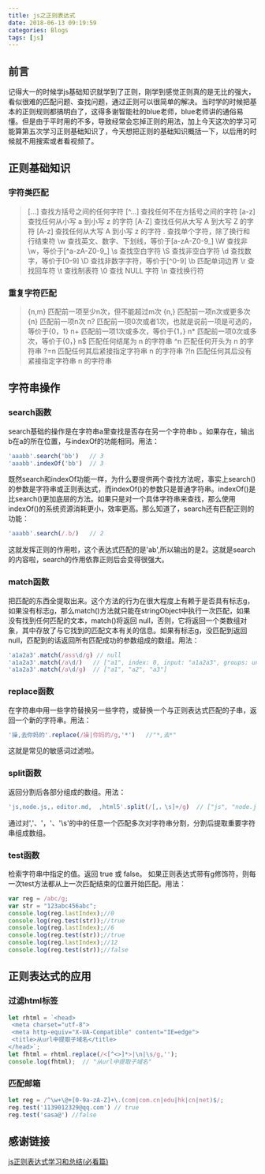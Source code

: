 ```yaml
---
title: js之正则表达式
date: 2018-06-13 09:19:59
categories: Blogs
tags: [js]
---
```

## 前言
记得大一的时候学js基础知识就学到了正则，刚学到感觉正则真的是无比的强大，看似很难的匹配问题、查找问题，通过正则可以很简单的解决。当时学的时候把基本的正则规则都搞明白了，这得多谢智能社的blue老师，blue老师讲的通俗易懂。但是由于平时用的不多，导致经常会忘掉正则的用法，加上今天这次的学习可能算第五次学习正则基础知识了，今天想把正则的基础知识概括一下，以后用的时候就不用搜索或者看视频了。<!--more-->

## 正则基础知识
### 字符类匹配
> […] 查找方括号之间的任何字符
> [^…] 查找任何不在方括号之间的字符
> [a-z] 查找任何从小写 a 到小写 z 的字符
> [A-Z] 查找任何从大写 A 到大写 Z 的字符
> [A-z] 查找任何从大写 A 到小写 z 的字符
> . 查找单个字符，除了换行和行结束符
> \w 查找英文、数字、下划线，等价于[a-zA-Z0-9_]
> \W 查找非\w，等价于[^a-zA-Z0-9_]
> \s 查找空白字符
> \S 查找非空白字符
> \d 查找数字，等价于[0-9]
> \D 查找非数字字符，等价于[^0-9]
> \b 匹配单词边界
> \r 查找回车符
> \t 查找制表符
> \0 查找 NULL 字符
> \n 查找换行符

### 重复字符匹配
> {n,m} 匹配前一项至少n次，但不能超过m次
> {n,} 匹配前一项n次或更多次
> {n} 匹配前一项n次
> n? 匹配前一项0次或者1次，也就是说前一项是可选的，等价于{0，1}
> n+ 匹配前一项1次或多次，等价于{1，}
> n* 匹配前一项0次或多次，等价于{0，}
> n$ 匹配任何结尾为 n 的字符串
> ^n 匹配任何开头为 n 的字符串
> ?=n 匹配任何其后紧接指定字符串 n 的字符串
> ?!n 匹配任何其后没有紧接指定字符串 n 的字符串

## 字符串操作

### search函数
search基础的操作是在字符串a里查找是否存在另一个字符串b
。如果存在，输出b在a的所在位置，与indexOf的功能相同。用法：
```javascript
'aaabb'.search('bb')   // 3
'aaabb'.indexOf('bb')  // 3
```
既然search和indexOf功能一样，为什么要提供两个查找方法呢，事实上search()的参数是字符串或正则表达式，而indexOf()的参数只是普通字符串。indexOf()是比search()更加底层的方法。如果只是对一个具体字符串来查找，那么使用indexOf()的系统资源消耗更小，效率更高。那么知道了，search还有匹配正则的功能：
```javascript
'aaabb'.search(/.b/)   // 2
```
这就发挥正则的作用啦，这个表达式匹配的是'ab',所以输出的是2。这就是search的内容啦，search的作用依靠正则后会变得很强大。

### match函数
把匹配的东西全提取出来。这个方法的行为在很大程度上有赖于是否具有标志g，如果没有标志g，那么match()方法就只能在stringObject中执行一次匹配，如果没有找到任何匹配的文本，match()将返回 null，否则，它将返回一个类数组对象，其中存放了与它找到的匹配文本有关的信息。如果有标志g，没匹配到返回null，匹配到的话返回所有匹配成功的参数组成的数组。用法：
```javascript
'a1a2a3'.match(/ass\d/g) // null
'a1a2a3'.match(/a\d/)   // ["a1", index: 0, input: "a1a2a3", groups: undefined]
'a1a2a3'.match(/a\d/g)  // ["a1", "a2", "a3"]
```

### replace函数
在字符串中用一些字符替换另一些字符，或替换一个与正则表达式匹配的子串，返回一个新的字符串。用法：
```javascript
'操,去你妈的'.replace(/操|你妈的/g,'*')   //"*,去*" 
```
这就是常见的敏感词过滤啦。

### split函数
返回分割后各部分组成的数组。用法：
```javascript
'js,node.js,，editor.md,  ,html5'.split(/[,，\s]+/g)  // ["js", "node.js", "editor.md", "html5"]
```
通过对','、'，'、'\s'的中的任意一个匹配多次对字符串分割，分割后提取重要字符串组成数组。

### test函数
检索字符串中指定的值。返回 true 或 false。 如果正则表达式带有g修饰符，则每一次test方法都从上一次匹配结束的位置开始匹配。用法：
```javascript
var reg = /abc/g;
var str = "123abc456abc";
console.log(reg.lastIndex);//0
console.log(reg.test(str));//true
console.log(reg.lastIndex);//6
console.log(reg.test(str));//true
console.log(reg.lastIndex);//12
console.log(reg.test(str));//false
```

## 正则表达式的应用
### 过滤html标签
```javascript
let rhtml = `<head>
 <meta charset="utf-8">
 <meta http-equiv="X-UA-Compatible" content="IE=edge">
 <title>从url中提取子域名</title>
</head>`;
let fhtml = rhtml.replace(/<[^<>]*>|\n|\s/g,'');
console.log(fhtml);  // "从url中提取子域名"
```

### 匹配邮箱
```javascript
let reg = /^\w+\@+[0-9a-zA-Z]+\.(com|com.cn|edu|hk|cn|net)$/;
reg.test('1139012329@qq.com') // true
reg.test('sasa@') //false
```

## 感谢链接
[js正则表达式学习和总结(必看篇)](https://www.jb51.net/article/97901.htm)